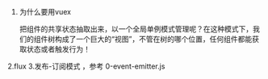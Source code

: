 1. 为什么要用vuex

    把组件的共享状态抽取出来，以一个全局单例模式管理呢？在这种模式下，我们的组件树构成了一个巨大的“视图”，不管在树的哪个位置，任何组件都能获取状态或者触发行为！
    
2.flux
3.发布-订阅模式 ，参考 0-event-emitter.js